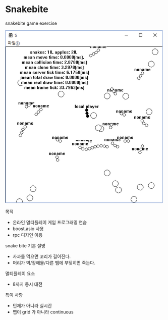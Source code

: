 # Snakebite
snakebite game exercise

![Image of Yaktocat](https://github.com/Acoross-Game-exercise/Snakebite/blob/master/screenshot.png)

목적
* 온라인 멀티플레이 게임 프로그래밍 연습
* boost.asio 사용
* rpc 디자인 이용

snake bite 기본 설명
* 사과를 먹으면 꼬리가 길어진다.
* 머리가 벽/장애물/다른 뱀에 부딪히면 죽는다.

멀티플레이 요소
* 8까지 동시 대전

특이 사항
* 턴제가 아니라 실시간
* 맵이 grid 가 아니라 continuous
